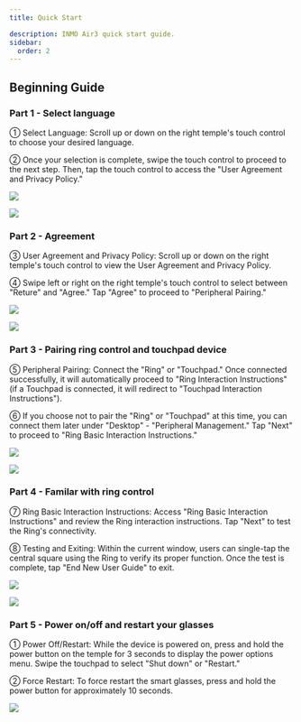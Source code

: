 ```yaml
---
title: Quick Start

description: INMO Air3 quick start guide.
sidebar:
  order: 2
---
```


## Beginning Guide

### Part 1 - Select language

① Select Language: Scroll up or down on the right temple's touch control to choose your desired language.

② Once your selection is complete, swipe the touch control to proceed to the next step. Then, tap the touch control to access the "User Agreement and Privacy Policy."

![](public/images/air3/quick-start-13.jpg)

![](public/images/air3/quick-start-14.jpg)

### Part 2 - Agreement

③ User Agreement and Privacy Policy: Scroll up or down on the right temple's touch control to view the User Agreement and Privacy Policy.

④ Swipe left or right on the right temple's touch control to select between "Reture" and "Agree." Tap "Agree" to proceed to "Peripheral Pairing."

![](public/images/air3/quick-start-15.jpg)

![](public/images/air3/quick-start-16.jpg)

### Part 3 - Pairing ring control and touchpad device

⑤ Peripheral Pairing: Connect the "Ring" or "Touchpad." Once connected successfully, it will automatically proceed to "Ring Interaction Instructions" (if a Touchpad is connected, it will redirect to "Touchpad Interaction Instructions").

⑥ If you choose not to pair the "Ring" or "Touchpad" at this time, you can connect them later under "Desktop" - "Peripheral Management." Tap "Next" to proceed to "Ring Basic Interaction Instructions."

![](public/images/air3/quick-start-17.jpg)

![](public/images/air3/quick-start-18.jpg)

### Part 4 - Familar with ring control

⑦ Ring Basic Interaction Instructions: Access "Ring Basic Interaction Instructions" and review the Ring interaction instructions. Tap "Next" to test the Ring's connectivity.

⑧ Testing and Exiting: Within the current window, users can single-tap the central square using the Ring to verify its proper function. Once the test is complete, tap "End New User Guide" to exit.

![](public/images/air3/quick-start-19.jpg)

![](public/images/air3/quick-start-20.jpg)

### Part 5 - Power on/off and restart your glasses

① Power Off/Restart: While the device is powered on, press and hold the power button on the temple for 3 seconds to display the power options menu. Swipe the touchpad to select "Shut down" or "Restart."

② Force Restart: To force restart the smart glasses, press and hold the power button for approximately 10 seconds.

![](public/images/air3/quick-start-21.jpg)